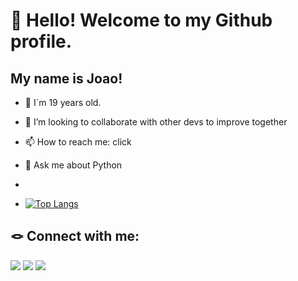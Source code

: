 # 👋 Hello! Welcome to my Github profile.



## My name is Joao!
- 👨 I´m 19 years old.
- 👯 I’m looking to collaborate with other devs to improve together
- 📫 How to reach me: click 
- 💬 Ask me about Python

- <br/>

- [![Top Langs](https://github-readme-stats.vercel.app/api/top-langs/?username=JoaoKrapp&layout=compact&langs_count=10&theme=radical)](https://github.com/JoaoKrapp?tab=repositories)

## 🪢 Connect with me:
<div>
<p align="left">
<a href="https://www.linkedin.com/in/joão-krapp" target="_blank"><img src="https://img.shields.io/badge/-LinkedIn-%230077B5?style=for-the-badge&logo=linkedin&logoColor=white" target="_blank"><a> 
<a href="https://www.instagram.com/joaokrapp/" target="_blank"><img src="https://img.shields.io/badge/-Instagram-%23E4405F?style=for-the-badge&logo=instagram&logoColor=white" target="_blank"></a>
<a href = "mailto:krapp.joao.carlos@gmail.com" target="_blank"><img src="https://img.shields.io/badge/Gmail-D14836?style=for-the-badge&logo=gmail&logoColor=white" target="_blank"></a> 

</p>
</div>

<!-- ![Snake animation](https://github.com/JoaoKrapp/JoaoKrapp/blob/output/github-contribution-grid-snake.svg) -->
